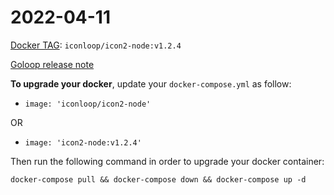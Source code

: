 # 2022-04-11

[Docker TAG](https://hub.docker.com/r/iconloop/icon2-node): `iconloop/icon2-node:v1.2.4`

[Goloop release note](https://github.com/icon-project/goloop/releases/tag/v1.2.4)

**To upgrade your docker**, update your `docker-compose.yml` as follow:

* `image: 'iconloop/icon2-node'`

OR

* `image: 'icon2-node:v1.2.4'`

Then run the following command in order to upgrade your docker container:

```
docker-compose pull && docker-compose down && docker-compose up -d 
```
